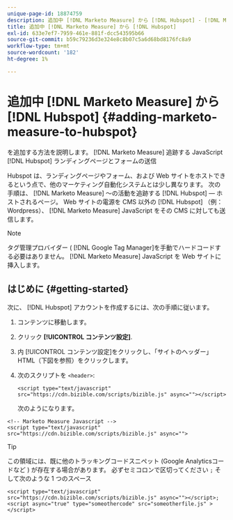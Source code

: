 ```yaml
---
unique-page-id: 18874759
description: 追加中 [!DNL Marketo Measure] から [!DNL Hubspot] - [!DNL Marketo Measure]  — 製品ドキュメント
title: 追加中 [!DNL Marketo Measure] から [!DNL Hubspot]
exl-id: 633e7ef7-7959-461e-881f-dcc543595b66
source-git-commit: b59c79236d3e324e8c8b07c5a6d68bd8176fc8a9
workflow-type: tm+mt
source-wordcount: '182'
ht-degree: 1%

---
```


# 追加中 [!DNL Marketo Measure] から [!DNL Hubspot] {#adding-marketo-measure-to-hubspot}

を追加する方法を説明します。 [!DNL Marketo Measure] 追跡する JavaScript [!DNL Hubspot] ランディングページとフォームの送信

Hubspot は、ランディングページやフォーム、および Web サイトをホストできるという点で、他のマーケティング自動化システムとは少し異なります。 次の手順は、 [!DNL Marketo Measure] ～の活動を追跡する [!DNL Hubspot] — ホストされるページ。 Web サイトの電源を CMS 以外の [!DNL Hubspot] （例：Wordpress）、 [!DNL Marketo Measure] JavaScript をその CMS に対しても送信します。

>[!NOTE]
>
>タグ管理プロバイダー ( [!DNL Google Tag Manager]を手動でハードコードする必要はありません。 [!DNL Marketo Measure] JavaScript を Web サイトに挿入します。

## はじめに {#getting-started}

次に、 [!DNL Hubspot] アカウントを作成するには、次の手順に従います。

1. コンテンツに移動します。

1. クリック **[!UICONTROL コンテンツ設定]**.

1. 内 [!UICONTROL コンテンツ設定]をクリックし、「サイトのヘッダー」HTML（下図を参照）をクリックします。

1. 次のスクリプトを `<header>`:

   `<script type="text/javascript" src="https://cdn.bizible.com/scripts/bizible.js" async=""></script>`

   次のようになります。

```text
<!-- Marketo Measure Javascript -->
<script type="text/javascript" src="https://cdn.bizible.com/scripts/bizible.js" async="">
```

>[!TIP]
>
>この領域には、既に他のトラッキングコードスニペット (Google Analyticsコードなど ) が存在する場合があります。 必ずセミコロンで区切ってください `;` そして次のような 1 つのスペース
>
>`<script type="text/javascript" src="https://cdn.bizible.com/scripts/bizible.js" async=""></script>; <script async="true" type="someothercode" src="someotherfile.js" ></script>`
